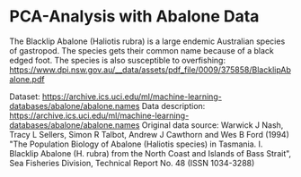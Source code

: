 # PCA-Analysis with Abalone Data


The Blacklip Abalone (Haliotis rubra) is a large endemic Australian species of gastropod. The species gets their common name because of a black edged foot. The species is also susceptible to overfishing: https://www.dpi.nsw.gov.au/__data/assets/pdf_file/0009/375858/BlacklipAbalone.pdf

Dataset: https://archive.ics.uci.edu/ml/machine-learning-databases/abalone/abalone.names
Data description: https://archive.ics.uci.edu/ml/machine-learning-databases/abalone/abalone.names
Original data source: Warwick J Nash, Tracy L Sellers, Simon R Talbot, Andrew J Cawthorn and Wes B Ford (1994) "The Population Biology of Abalone (Haliotis species) in Tasmania. I. Blacklip Abalone (H. rubra) from the North Coast and Islands of Bass Strait", Sea Fisheries Division, Technical Report No. 48 (ISSN 1034-3288)
